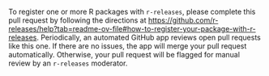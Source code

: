 To register one or more R packages with `r-releases`, please complete this pull request by following the directions at https://github.com/r-releases/help?tab=readme-ov-file#how-to-register-your-package-with-r-releases. Periodically, an automated GitHub app reviews open pull requests like this one. If there are no issues, the app will merge your pull request automatically. Otherwise, your pull request will be flagged for manual review by an `r-releases` moderator.

